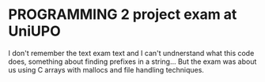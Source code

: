 ﻿# PROGRAMMING 2 project exam at UniUPO

I don't remember the text exam text and I can't undnerstand what this code does, something about finding prefixes in a string...
But the exam was about us using C arrays with mallocs and file handling techniques.
